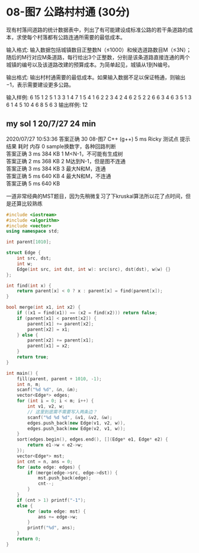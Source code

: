 # 08-图7 公路村村通 (30分)

现有村落间道路的统计数据表中，列出了有可能建设成标准公路的若干条道路的成本，求使每个村落都有公路连通所需要的最低成本。

输入格式:
输入数据包括城镇数目正整数N（≤1000）和候选道路数目M（≤3N）；随后的M行对应M条道路，每行给出3个正整数，分别是该条道路直接连通的两个城镇的编号以及该道路改建的预算成本。为简单起见，城镇从1到N编号。

输出格式:
输出村村通需要的最低成本。如果输入数据不足以保证畅通，则输出−1，表示需要建设更多公路。

输入样例:
6 15
1 2 5
1 3 3
1 4 7
1 5 4
1 6 2
2 3 4
2 4 6
2 5 2
2 6 6
3 4 6
3 5 1
3 6 1
4 5 10
4 6 8
5 6 3
输出样例:
12

## my sol 1     20/7/27     24 min

2020/07/27 10:53:36	
答案正确
30	08-图7	C++ (g++)	5 ms	Ricky
测试点	提示	结果	耗时	内存
0	sample换数字，各种回路判断	
答案正确
3 ms	384 KB
1	M<N-1，不可能有生成树	
答案正确
2 ms	368 KB
2	M达到N-1，但是图不连通	
答案正确
3 ms	384 KB
3	最大N和M，连通	
答案正确
5 ms	640 KB
4	最大N和M，不连通	
答案正确
5 ms	640 KB

一道非常经典的MST题目，因为先稍微复习了下kruskal算法所以花了点时间，但是还算比较熟练

``` C++
#include <iostream>
#include <algorithm>
#include <vector>
using namespace std;

int parent[1010];

struct Edge {
    int src, dst;
    int w;
    Edge(int src, int dst, int w): src(src), dst(dst), w(w) {}
};

int find(int x) {
    return parent[x] < 0 ? x : parent[x] = find(parent[x]);
}

bool merge(int x1, int x2) {
    if ((x1 = find(x1)) == (x2 = find(x2))) return false;
    if (parent[x1] < parent[x2]) {
        parent[x1] += parent[x2];
        parent[x2] = x1;
    } else {
        parent[x2] += parent[x1];
        parent[x1] = x2;
    }
    return true;
}

int main() {
    fill(parent, parent + 1010, -1);
    int n, m;
    scanf("%d %d", &n, &m);
    vector<Edge*> edges;
    for (int i = 0; i < m; i++) {
        int v1, v2, w;
        // 这里到底需不需要写入两条边？
        scanf("%d %d %d", &v1, &v2, &w);
        edges.push_back(new Edge(v1, v2, w)), 
        edges.push_back(new Edge(v2, v1, w));
    }
    sort(edges.begin(), edges.end(), [](Edge* e1, Edge* e2) {
        return e1->w < e2->w;
    });
    vector<Edge*> mst;
    int cnt = n, ans = 0;
    for (auto edge: edges) {
        if (merge(edge->src, edge->dst)) {
            mst.push_back(edge);
            cnt--;
        }
    }
    if (cnt > 1) printf("-1");
    else {
        for (auto edge: mst) {
            ans += edge->w;
        }
        printf("%d", ans);
    }
    return 0;
}
```
